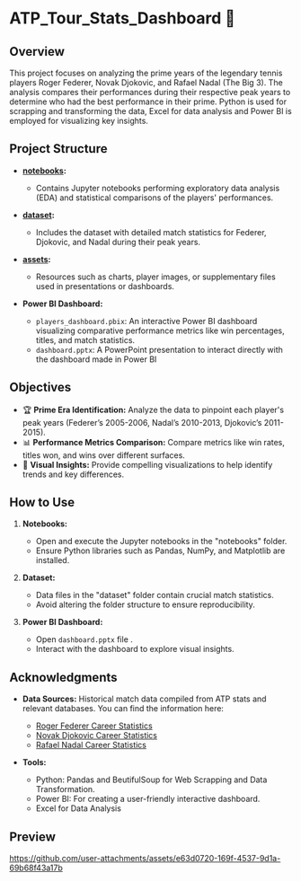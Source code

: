 # ATP_Tour_Stats_Dashboard 🎾

## Overview  
This project focuses on analyzing the prime years of the legendary tennis players Roger Federer, Novak Djokovic, and Rafael Nadal (The Big 3). The analysis compares their performances during their respective peak years to determine who had the best performance in their prime. Python is used for scrapping and transforming the data, Excel for data analysis and Power BI is employed for visualizing key insights.  

## Project Structure  

- **[notebooks](notebooks/):**  
  - Contains Jupyter notebooks performing exploratory data analysis (EDA) and statistical comparisons of the players' performances.  

- **[dataset](dataset/):**  
  - Includes the dataset with detailed match statistics for Federer, Djokovic, and Nadal during their peak years.  

- **[assets](assets/):**  
  - Resources such as charts, player images, or supplementary files used in presentations or dashboards.  

- **Power BI Dashboard:**  
  - `players_dashboard.pbix`: An interactive Power BI dashboard visualizing comparative performance metrics like win percentages, titles, and match statistics.
  - `dashboard.pptx`: A PowerPoint presentation to interact directly with the dashboard made in Power BI

## Objectives  
- 🏆 **Prime Era Identification:** Analyze the data to pinpoint each player's peak years (Federer’s 2005-2006, Nadal’s 2010-2013, Djokovic’s 2011-2015).  
- 📊 **Performance Metrics Comparison:** Compare metrics like win rates, titles won, and wins over different surfaces.  
- 🎯 **Visual Insights:** Provide compelling visualizations to help identify trends and key differences.  

## How to Use  

1. **Notebooks:**  
   - Open and execute the Jupyter notebooks in the "notebooks" folder.  
   - Ensure Python libraries such as Pandas, NumPy, and Matplotlib are installed.  

2. **Dataset:**  
   - Data files in the "dataset" folder contain crucial match statistics.  
   - Avoid altering the folder structure to ensure reproducibility.  

3. **Power BI Dashboard:**  
   - Open `dashboard.pptx` file .  
   - Interact with the dashboard to explore visual insights.  

## Acknowledgments  

- **Data Sources:** Historical match data compiled from ATP stats and relevant databases. You can find the information here:  
  - [Roger Federer Career Statistics](https://en.wikipedia.org/wiki/Roger_Federer_career_statistics)  
  - [Novak Djokovic Career Statistics](https://en.wikipedia.org/wiki/Novak_Djokovic_career_statistics)  
  - [Rafael Nadal Career Statistics](https://en.wikipedia.org/wiki/Rafael_Nadal_career_statistics)

- **Tools:**  
  - Python: Pandas and BeutifulSoup for Web Scrapping and Data Transformation.  
  - Power BI: For creating a user-friendly interactive dashboard.
  - Excel for Data Analysis
 
## Preview
https://github.com/user-attachments/assets/e63d0720-169f-4537-9d1a-69b68f43a17b




